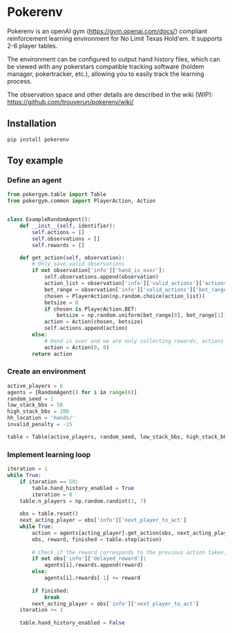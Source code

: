 # Pokerenv
Pokerenv is an openAI gym (https://gym.openai.com/docs/) compliant reinforcement learning environment for No Limit Texas Hold'em. It supports 2-6 player tables.

The environment can be configured to output hand history files, which can be viewed with any pokerstars compatible tracking software (holdem manager, pokertracker, etc.), allowing you to easily track the learning process.

The observation space and other details are described in the wiki (WIP): https://github.com/trouverun/pokerenv/wiki/ 

## Installation
```shell
pip install pokerenv
```

## Toy example

### Define an agent

```python
from pokergym.table import Table
from pokergym.common import PlayerAction, Action


class ExampleRandomAgent():
    def __init__(self, identifier):
        self.actions = []
        self.observations = []
        self.rewards = []

    def get_action(self, observation):
        # Only save valid observations
        if not observation['info']['hand_is_over']:
            self.observations.append(observation)
            action_list = observation['info']['valid_actions']['actions_list']
            bet_range = observation['info']['valid_actions']['bet_range']
            chosen = PlayerAction(np.random.choice(action_list))
            betsize = 0
            if chosen is PlayerAction.BET:
                betsize = np.random.uniform(bet_range[0], bet_range[1])
            action = Action(chosen, betsize)
            self.actions.append(action)
        else:
            # Hand is over and we are only collecting rewards, actions are ignored so send a dummy action
            action = Action(0, 0)
        return action

```


### Create an environment
```python
active_players = 6
agents = [RandomAgent() for i in range(6)]
random_seed = 1
low_stack_bbs = 50
high_stack_bbs = 200
hh_location = 'hands/'
invalid_penalty = -15

table = Table(active_players, random_seed, low_stack_bbs, high_stack_bbs, hh_location, invalid_penalty, obs_format='dict')
```

### Implement learning loop
```python
iteration = 1
while True:
    if iteration == 50:
        table.hand_history_enabled = True
        iteration = 0
    table.n_players = np.random.randint(2, 7)
    
    obs = table.reset()
    next_acting_player = obs['info']['next_player_to_act']
    while True:
        action = agents[acting_player].get_action(obs, next_acting_player)
        obs, reward, finished = table.step(action)
        
        # Check if the reward corresponds to the previous action taken, or if it is a delayed reward given at the end of a game (should be added to latest reward)
        if not obs['info']['delayed_reward']:
            agents[i].rewards.append(reward)
        else:
            agents[i].rewards[-1] += reward
        
        if finished:
            break
        next_acting_player = obs['info']['next_player_to_act']
    iteration += 1
    
    table.hand_history_enabled = False
  
```
